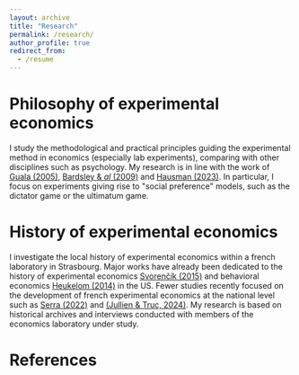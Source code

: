```yaml
---
layout: archive
title: "Research"
permalink: /research/
author_profile: true
redirect_from:
  - /resume
---
```


Philosophy of experimental economics
=========
   
I study the methodological and practical principles guiding the experimental method in economics (especially lab experiments), comparing with other disciplines such as psychology. My research is in line with the work of [Guala (2005)](https://www.cambridge.org/core/books/methodology-of-experimental-economics/1333D78666AE8C93062FB80AF0A41CCC), [Bardsley & *al* (2009)](https://press.princeton.edu/books/hardcover/9780691124797/experimental-economics) and [Hausman (2023)](https://www.cambridge.org/core/books/inexact-and-separate-science-of-economics/D72C7ED18808BB691895934A9881740B). In particular, I focus on experiments giving rise to "social preference" models, such as the dictator game or the ultimatum game.

History of experimental economics  
==========
   
I investigate the local history of experimental economics within a french laboratory in Strasbourg. Major works have already been dedicated to the history of experimental economics [Svorenčík (2015)](https://papers.ssrn.com/sol3/papers.cfm?abstract_id=2560026) and behavioral economics [Heukelom (2014)](https://www.cambridge.org/core/books/abs/behavioral-economics/behavioral-economics-a-history/5FA5BE1B3DD59A52BC0BBDD347026BE2) in the US. Fewer studies recently focused on the development of french experimental economics at the national level such as [Serra (2022)](https://www.pulm.fr/index.php/default/la-revolution-experimentale-en-economie-numerique.html) and [(Jullien & Truc, 2024)](https://www.tandfonline.com/doi/full/10.1080/09672567.2024.2415000). My research is based on historical archives and interviews conducted with members of the economics laboratory under study.

References
========


